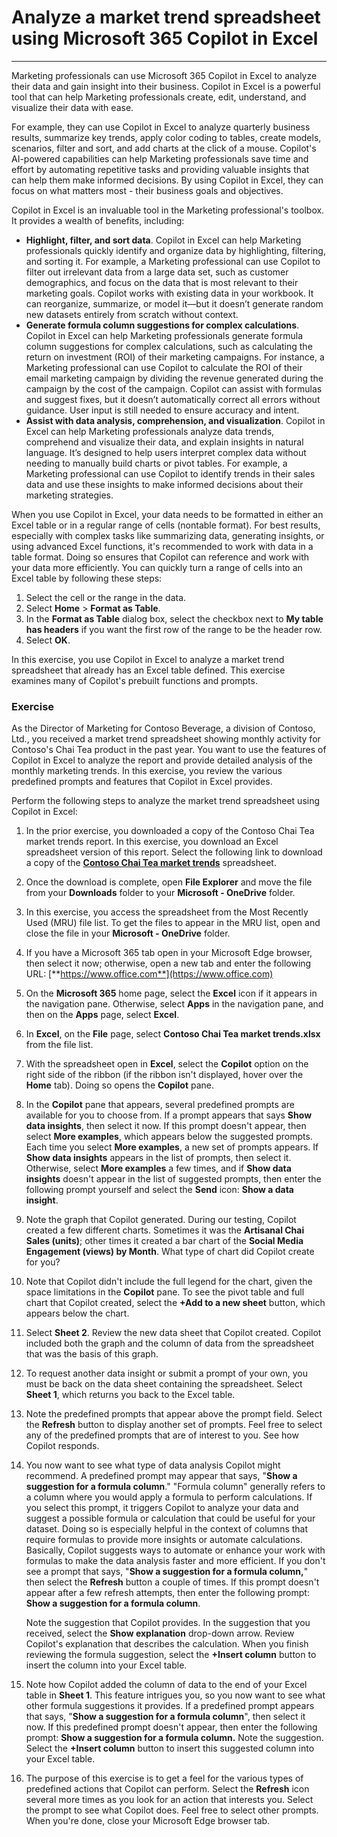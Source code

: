 # Analyze a market trend spreadsheet using Microsoft 365 Copilot in Excel
---
Marketing professionals can use Microsoft 365 Copilot in Excel to analyze their data and gain insight into their business. Copilot in Excel is a powerful tool that can help Marketing professionals create, edit, understand, and visualize their data with ease.

For example, they can use Copilot in Excel to analyze quarterly business results, summarize key trends, apply color coding to tables, create models, scenarios, filter and sort, and add charts at the click of a mouse. Copilot's AI-powered capabilities can help Marketing professionals save time and effort by automating repetitive tasks and providing valuable insights that can help them make informed decisions. By using Copilot in Excel, they can focus on what matters most - their business goals and objectives.

Copilot in Excel is an invaluable tool in the Marketing professional's toolbox. It provides a wealth of benefits, including:

- **Highlight, filter, and sort data**. Copilot in Excel can help Marketing professionals quickly identify and organize data by highlighting, filtering, and sorting it. For example, a Marketing professional can use Copilot to filter out irrelevant data from a large data set, such as customer demographics, and focus on the data that is most relevant to their marketing goals. Copilot works with existing data in your workbook. It can reorganize, summarize, or model it—but it doesn’t generate random new datasets entirely from scratch without context.
- **Generate formula column suggestions for complex calculations**. Copilot in Excel can help Marketing professionals generate formula column suggestions for complex calculations, such as calculating the return on investment (ROI) of their marketing campaigns. For instance, a Marketing professional can use Copilot to calculate the ROI of their email marketing campaign by dividing the revenue generated during the campaign by the cost of the campaign. Copilot can assist with formulas and suggest fixes, but it doesn’t automatically correct all errors without guidance. User input is still needed to ensure accuracy and intent.
- **Assist with data analysis, comprehension, and visualization**. Copilot in Excel can help Marketing professionals analyze data trends, comprehend and visualize their data, and explain insights in natural language. It’s designed to help users interpret complex data without needing to manually build charts or pivot tables. For example, a Marketing professional can use Copilot to identify trends in their sales data and use these insights to make informed decisions about their marketing strategies.

When you use Copilot in Excel, your data needs to be formatted in either an Excel table or in a regular range of cells (nontable format). For best results, especially with complex tasks like summarizing data, generating insights, or using advanced Excel functions, it's recommended to work with data in a table format. Doing so ensures that Copilot can reference and work with your data more efficiently. You can quickly turn a range of cells into an Excel table by following these steps:

1. Select the cell or the range in the data.
1. Select **Home** > **Format as Table**.
1. In the **Format as Table** dialog box, select the checkbox next to **My table has headers** if you want the first row of the range to be the header row.
1. Select **OK**.

In this exercise, you use Copilot in Excel to analyze a market trend spreadsheet that already has an Excel table defined. This exercise examines many of Copilot's prebuilt functions and prompts.

### Exercise

As the Director of Marketing for Contoso Beverage, a division of Contoso, Ltd., you received a market trend spreadsheet showing monthly activity for Contoso's Chai Tea product in the past year. You want to use the features of Copilot in Excel to analyze the report and provide detailed analysis of the monthly marketing trends. In this exercise, you review the various predefined prompts and features that Copilot in Excel provides.

Perform the following steps to analyze the market trend spreadsheet using Copilot in Excel:

1. In the prior exercise, you downloaded a copy of the Contoso Chai Tea market trends report. In this exercise, you download an Excel spreadsheet version of this report. Select the following link to download a copy of the [**Contoso Chai Tea market trends**](https://go.microsoft.com/fwlink/?linkid=2268822) spreadsheet.
1. Once the download is complete, open **File Explorer** and move the file from your **Downloads** folder to your **Microsoft - OneDrive** folder.
1. In this exercise, you access the spreadsheet from the Most Recently Used (MRU) file list. To get the files to appear in the MRU list, open and close the file in your **Microsoft - OneDrive** folder.
1. If you have a Microsoft 365 tab open in your Microsoft Edge browser, then select it now; otherwise, open a new tab and enter the following URL: [**https://www.office.com**](https://www.office.com)
1. On the **Microsoft 365** home page, select the **Excel** icon if it appears in the navigation pane. Otherwise, select **Apps** in the navigation pane, and then on the **Apps** page, select **Excel**. 
1. In **Excel**, on the **File** page, select **Contoso Chai Tea market trends.xlsx** from the file list.
1. With the spreadsheet open in **Excel**, select the **Copilot** option on the right side of the ribbon (if the ribbon isn't displayed, hover over the **Home** tab). Doing so opens the **Copilot** pane. 
1. In the **Copilot** pane that appears, several predefined prompts are available for you to choose from. If a prompt appears that says **Show data insights**, then select it now. If this prompt doesn't appear, then select **More examples**, which appears below the suggested prompts. Each time you select **More examples**, a new set of prompts appears. If **Show data insights** appears in the list of prompts, then select it. Otherwise, select **More examples** a few times, and if **Show data insights** doesn't appear in the list of suggested prompts, then enter the following prompt yourself and select the **Send** icon: **Show a data insight**.
1. Note the graph that Copilot generated. During our testing, Copilot created a few different charts. Sometimes it was the **Artisanal Chai Sales (units)**; other times it created a bar chart of the **Social Media Engagement (views) by Month**. What type of chart did Copilot create for you? 
1. Note that Copilot didn't include the full legend for the chart, given the space limitations in the **Copilot** pane. To see the pivot table and full chart that Copilot created, select the **+Add to a new sheet** button, which appears below the chart.
1. Select **Sheet 2**. Review the new data sheet that Copilot created. Copilot included both the graph and the column of data from the spreadsheet that was the basis of this graph. 
1. To request another data insight or submit a prompt of your own, you must be back on the data sheet containing the spreadsheet. Select **Sheet 1**, which returns you back to the Excel table. 
1. Note the predefined prompts that appear above the prompt field. Select the **Refresh** button to display another set of prompts. Feel free to select any of the predefined prompts that are of interest to you. See how Copilot responds. 
1. You now want to see what type of data analysis Copilot might recommend. A predefined prompt may appear that says, "**Show a suggestion for a formula column**." "Formula column" generally refers to a column where you would apply a formula to perform calculations. If you select this prompt, it triggers Copilot to analyze your data and suggest a possible formula or calculation that could be useful for your dataset. Doing so is especially helpful in the context of columns that require formulas to provide more insights or automate calculations. Basically, Copilot suggests ways to automate or enhance your work with formulas to make the data analysis faster and more efficient. If you don't see a prompt that says, "**Show a suggestion for a formula column,**" then select the **Refresh** button a couple of times. If this prompt doesn't appear after a few refresh attempts, then enter the following prompt: **Show a suggestion for a formula column**. 

   Note the suggestion that Copilot provides. In the suggestion that you received, select the **Show explanation** drop-down arrow. Review Copilot's explanation that describes the calculation. When you finish reviewing the formula suggestion, select the **+Insert column** button to insert the column into your Excel table.

1. Note how Copilot added the column of data to the end of your Excel table in **Sheet 1**. This feature intrigues you, so you now want to see what other formula suggestions it provides. If a predefined prompt appears that says, "**Show a suggestion for a formula column**", then select it now. If this predefined prompt doesn't appear, then enter the following prompt: **Show a suggestion for a formula column.** Note the suggestion. Select the **+Insert column** button to insert this suggested column into your Excel table.
1. The purpose of this exercise is to get a feel for the various types of predefined actions that Copilot can perform. Select the **Refresh** icon several more times as you look for an action that interests you. Select the prompt to see what Copilot does. Feel free to select other prompts. When you're done, close your Microsoft Edge browser tab.
